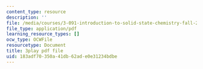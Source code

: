 ```yaml
---
content_type: resource
description: ''
file: /media/courses/3-091-introduction-to-solid-state-chemistry-fall-2018/183adf70350a41db62ade0e31234bdbe_s2QJtkcA1Uk.pdf
file_type: application/pdf
learning_resource_types: []
ocw_type: OCWFile
resourcetype: Document
title: 3play pdf file
uid: 183adf70-350a-41db-62ad-e0e31234bdbe
---
```


